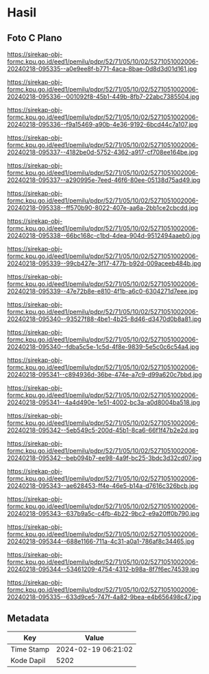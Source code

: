 # Hasil

## Foto C Plano

https://sirekap-obj-formc.kpu.go.id/eed1/pemilu/pdpr/52/71/05/10/02/5271051002006-20240218-095335--a0e9ee8f-b771-4aca-8bae-0d8d3d01d161.jpg

https://sirekap-obj-formc.kpu.go.id/eed1/pemilu/pdpr/52/71/05/10/02/5271051002006-20240218-095336--001092f8-45b1-449b-8fb7-22abc7385504.jpg

https://sirekap-obj-formc.kpu.go.id/eed1/pemilu/pdpr/52/71/05/10/02/5271051002006-20240218-095336--f9a15469-a90b-4e36-9192-6bcd44c7a107.jpg

https://sirekap-obj-formc.kpu.go.id/eed1/pemilu/pdpr/52/71/05/10/02/5271051002006-20240218-095337--4182be0d-5752-4362-a917-cf708ee164be.jpg

https://sirekap-obj-formc.kpu.go.id/eed1/pemilu/pdpr/52/71/05/10/02/5271051002006-20240218-095337--a290995e-7eed-46f6-80ee-05138d75ad49.jpg

https://sirekap-obj-formc.kpu.go.id/eed1/pemilu/pdpr/52/71/05/10/02/5271051002006-20240218-095338--ff570b90-8022-407e-aa6a-2bb1ce2cbcdd.jpg

https://sirekap-obj-formc.kpu.go.id/eed1/pemilu/pdpr/52/71/05/10/02/5271051002006-20240218-095338--66bc168c-c1bd-4dea-904d-9512494aaeb0.jpg

https://sirekap-obj-formc.kpu.go.id/eed1/pemilu/pdpr/52/71/05/10/02/5271051002006-20240218-095339--99cb427e-3f17-477b-b92d-009aceeb484b.jpg

https://sirekap-obj-formc.kpu.go.id/eed1/pemilu/pdpr/52/71/05/10/02/5271051002006-20240218-095339--47e72b8e-e810-4f1b-a6c0-6304271d7eee.jpg

https://sirekap-obj-formc.kpu.go.id/eed1/pemilu/pdpr/52/71/05/10/02/5271051002006-20240218-095340--93527f88-4be1-4b25-8d46-d3470d0b8a81.jpg

https://sirekap-obj-formc.kpu.go.id/eed1/pemilu/pdpr/52/71/05/10/02/5271051002006-20240218-095340--fdba5c5e-1c5d-4f8e-9839-5e5c0c6c54a4.jpg

https://sirekap-obj-formc.kpu.go.id/eed1/pemilu/pdpr/52/71/05/10/02/5271051002006-20240218-095341--c894936d-36be-474e-a7c9-d99a620c7bbd.jpg

https://sirekap-obj-formc.kpu.go.id/eed1/pemilu/pdpr/52/71/05/10/02/5271051002006-20240218-095341--4a4d490e-1e51-4002-bc3a-a0d8004ba518.jpg

https://sirekap-obj-formc.kpu.go.id/eed1/pemilu/pdpr/52/71/05/10/02/5271051002006-20240218-095342--5eb549c5-200d-45b1-8ca6-66f1f47b2e2d.jpg

https://sirekap-obj-formc.kpu.go.id/eed1/pemilu/pdpr/52/71/05/10/02/5271051002006-20240218-095342--beb094b7-ee98-4a9f-bc25-3bdc3d32cd07.jpg

https://sirekap-obj-formc.kpu.go.id/eed1/pemilu/pdpr/52/71/05/10/02/5271051002006-20240218-095343--ae628453-ff4e-46e5-b14a-d7616c326bcb.jpg

https://sirekap-obj-formc.kpu.go.id/eed1/pemilu/pdpr/52/71/05/10/02/5271051002006-20240218-095343--637b9a5c-c4fb-4b22-9bc2-e9a20ff0b790.jpg

https://sirekap-obj-formc.kpu.go.id/eed1/pemilu/pdpr/52/71/05/10/02/5271051002006-20240218-095344--688e1166-711a-4c31-a0a1-786af8c34465.jpg

https://sirekap-obj-formc.kpu.go.id/eed1/pemilu/pdpr/52/71/05/10/02/5271051002006-20240218-095344--53461209-4754-4312-b98a-8f7f6ec74539.jpg

https://sirekap-obj-formc.kpu.go.id/eed1/pemilu/pdpr/52/71/05/10/02/5271051002006-20240218-095335--633d9ce5-747f-4a82-9bea-e4b656498c47.jpg


## Metadata

| Key        | Value               |
| ---------- | ------------------- |
| Time Stamp | 2024-02-19 06:21:02 |
| Kode Dapil | 5202                |



